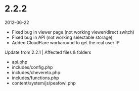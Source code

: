 # 2.2.2

2012-06-22

- Fixed bug in viewer page (not working viewer/direct switch)
- Fixed bug in API (not working selectable storage)
- Added CloudFlare workaround to get the real user IP

Update from 2.2.1 | Affected files & folders
- api.php
- includes/config.php
- includes/chevereto.php
- includes/functions.php
- content/system/js/peafowl.php